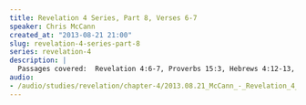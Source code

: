 ```yaml
--- 
title: Revelation 4 Series, Part 8, Verses 6-7
speaker: Chris McCann
created_at: "2013-08-21 21:00"
slug: revelation-4-series-part-8
series: revelation-4
description: |
  Passages covered:  Revelation 4:6-7, Proverbs 15:3, Hebrews 4:12-13, Revelation 5:5, Luke 15:23-24, Deuteronomy 32:9-14, Isaiah 40:29-31, Revelation 12:13-14.
audio: 
- /audio/studies/revelation/chapter-4/2013.08.21_McCann_-_Revelation_4_Series_Part_8.yaml
---
```

